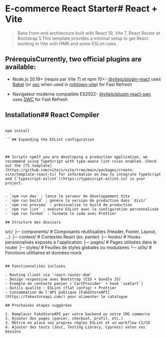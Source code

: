 # E-commerce React Starter# React + Vite

> Base front-end architecture built with React 19, Vite 7, React Router et Bootstrap 5.This template provides a minimal setup to get React working in Vite with HMR and some ESLint rules.

## PrérequisCurrently, two official plugins are available:

- Node.js 20.19+ (requis par Vite 7) et npm 10+- [@vitejs/plugin-react](https://github.com/vitejs/vite-plugin-react/blob/main/packages/plugin-react) uses [Babel](https://babeljs.io/) (or [oxc](https://oxc.rs) when used in [rolldown-vite](https://vite.dev/guide/rolldown)) for Fast Refresh

- Navigateur moderne compatible ES2022- [@vitejs/plugin-react-swc](https://github.com/vitejs/vite-plugin-react/blob/main/packages/plugin-react-swc) uses [SWC](https://swc.rs/) for Fast Refresh

## Installation## React Compiler

````bashThe React Compiler is not enabled on this template because of its impact on dev & build performances. To add it, see [this documentation](https://react.dev/learn/react-compiler/installation).

npm install

```## Expanding the ESLint configuration



## Scripts npmIf you are developing a production application, we recommend using TypeScript with type-aware lint rules enabled. Check out the [TS template](https://github.com/vitejs/vite/tree/main/packages/create-vite/template-react-ts) for information on how to integrate TypeScript and [`typescript-eslint`](https://typescript-eslint.io) in your project.


- `npm run dev` : lance le serveur de développement Vite
- `npm run build` : génère la version de production dans `dist/`
- `npm run preview` : prévisualise le build de production
- `npm run lint` : exécute ESLint avec la configuration personnalisée
- `npm run format` : formate le code avec Prettier

## Structure des dossiers

````

src/
├─ components/ # Composants réutilisables (Header, Footer, Layout, ...)
├─ context/ # Contextes React (ex. panier)
├─ hooks/ # Hooks personnalisés exposés à l'application
├─ pages/ # Pages utilisées dans le router
├─ styles/ # Feuilles de styles globales ou modulaires
└─ utils/ # Fonctions utilitaires et données mock

```

## Fonctionnalités incluses

- Routing client via `react-router-dom`
- Design responsive avec Bootstrap (CSS + bundle JS)
- Exemple de contexte panier (`CartProvider` + hook `useCart`)
- Outils qualité : ESLint (flat config) + Prettier
- Consommation de l'API publique [FakeStoreAPI](https://fakestoreapi.com/) pour alimenter le catalogue

## Prochaines étapes suggérées

1. Remplacer FakeStoreAPI par votre backend ou votre CMS commerce
2. Ajouter des pages (panier, checkout, profil, etc.)
3. Mettre en place vos propres règles ESLint et un workflow CI/CD
4. Ajouter des tests (Jest, Testing Library, Cypress) selon vos besoins
```
